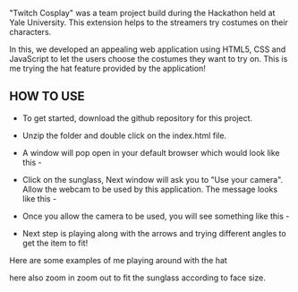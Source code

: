 

"Twitch Cosplay" was a team project build during the Hackathon held at Yale University. This extension helps to  the streamers try costumes on their characters. 


In this, we developed an appealing web application using HTML5, CSS and JavaScript to let the users choose the costumes they want to try on. This is me trying the hat feature provided by the application!

## HOW TO USE 

- To get started, download the github repository for this project.

- Unzip the folder and double click on the index.html file.

- A window will pop open in your default browser which would look like this - 



- Click on the sunglass, Next window will ask you to "Use your camera". Allow the webcam to be used by this application. The message looks like this - 


- Once you allow the camera to be used, you will see something like this - 


- Next step is playing along with the arrows and trying different angles to get the item to fit!

Here are some examples of me playing around with the hat 

here also zoom in zoom out to fit the sunglass according to face size.








